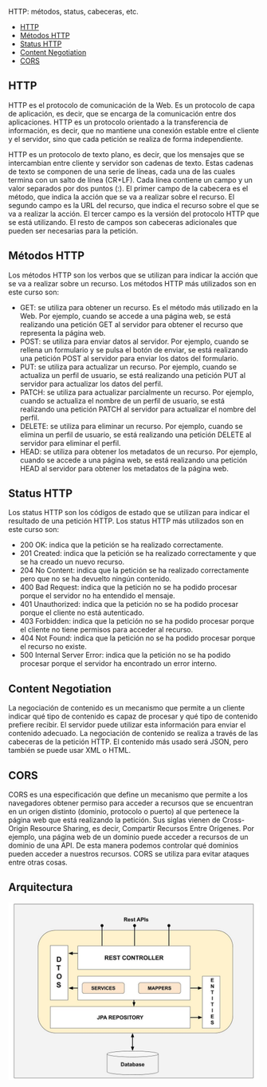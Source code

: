
HTTP: métodos, status, cabeceras, etc.

  - [HTTP](#http)
  - [Métodos HTTP](#métodos-http)
  - [Status HTTP](#status-http)
  - [Content Negotiation](#content-negotiation)
  - [CORS](#cors)

## HTTP
HTTP es el protocolo de comunicación de la Web. Es un protocolo de capa de aplicación, es decir, que se encarga de la comunicación entre dos aplicaciones. HTTP es un protocolo orientado a la transferencia de información, es decir, que no mantiene una conexión estable entre el cliente y el servidor, sino que cada petición se realiza de forma independiente.

HTTP es un protocolo de texto plano, es decir, que los mensajes que se intercambian entre cliente y servidor son cadenas de texto. Estas cadenas de texto se componen de una serie de líneas, cada una de las cuales termina con un salto de línea (CR+LF). Cada línea contiene un campo y un valor separados por dos puntos (:). El primer campo de la cabecera es el método, que indica la acción que se va a realizar sobre el recurso. El segundo campo es la URL del recurso, que indica el recurso sobre el que se va a realizar la acción. El tercer campo es la versión del protocolo HTTP que se está utilizando. El resto de campos son cabeceras adicionales que pueden ser necesarias para la petición.

## Métodos HTTP
Los métodos HTTP son los verbos que se utilizan para indicar la acción que se va a realizar sobre un recurso. Los métodos HTTP más utilizados son en este curso son:
- GET: se utiliza para obtener un recurso. Es el método más utilizado en la Web. Por ejemplo, cuando se accede a una página web, se está realizando una petición GET al servidor para obtener el recurso que representa la página web.
- POST: se utiliza para enviar datos al servidor. Por ejemplo, cuando se rellena un formulario y se pulsa el botón de enviar, se está realizando una petición POST al servidor para enviar los datos del formulario.
- PUT: se utiliza para actualizar un recurso. Por ejemplo, cuando se actualiza un perfil de usuario, se está realizando una petición PUT al servidor para actualizar los datos del perfil.
- PATCH: se utiliza para actualizar parcialmente un recurso. Por ejemplo, cuando se actualiza el nombre de un perfil de usuario, se está realizando una petición PATCH al servidor para actualizar el nombre del perfil.
- DELETE: se utiliza para eliminar un recurso. Por ejemplo, cuando se elimina un perfil de usuario, se está realizando una petición DELETE al servidor para eliminar el perfil.
- HEAD: se utiliza para obtener los metadatos de un recurso. Por ejemplo, cuando se accede a una página web, se está realizando una petición HEAD al servidor para obtener los metadatos de la página web.

## Status HTTP
Los status HTTP son los códigos de estado que se utilizan para indicar el resultado de una petición HTTP. Los status HTTP más utilizados son en este curso son:
- 200 OK: indica que la petición se ha realizado correctamente.
- 201 Created: indica que la petición se ha realizado correctamente y que se ha creado un nuevo recurso.
- 204 No Content: indica que la petición se ha realizado correctamente pero que no se ha devuelto ningún contenido.
- 400 Bad Request: indica que la petición no se ha podido procesar porque el servidor no ha entendido el mensaje.
- 401 Unauthorized: indica que la petición no se ha podido procesar porque el cliente no está autenticado.
- 403 Forbidden: indica que la petición no se ha podido procesar porque el cliente no tiene permisos para acceder al recurso.
- 404 Not Found: indica que la petición no se ha podido procesar porque el recurso no existe.
- 500 Internal Server Error: indica que la petición no se ha podido procesar porque el servidor ha encontrado un error interno.

## Content Negotiation
La negociación de contenido es un mecanismo que permite a un cliente indicar qué tipo de contenido es capaz de procesar y qué tipo de contenido prefiere recibir. El servidor puede utilizar esta información para enviar el contenido adecuado. La negociación de contenido se realiza a través de las cabeceras de la petición HTTP. El contenido más usado será JSON, pero también se puede usar XML o HTML.

## CORS
CORS es una especificación que define un mecanismo que permite a los navegadores obtener permiso para acceder a recursos que se encuentran en un origen distinto (dominio, protocolo o puerto) al que pertenece la página web que está realizando la petición. Sus siglas vienen de Cross-Origin Resource Sharing, es decir, Compartir Recursos Entre Orígenes. Por ejemplo, una página web de un dominio puede acceder a recursos de un dominio de una API. De esta manera podemos controlar qué dominios pueden acceder a nuestros recursos. CORS se utiliza para evitar ataques entre otras cosas.

## Arquitectura
![arq](assets/arq.jpg)